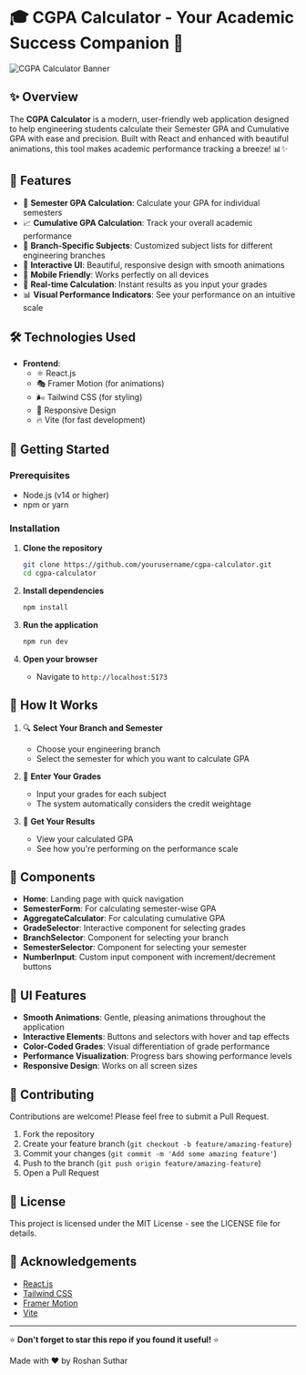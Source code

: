# 🎓 CGPA Calculator - Your Academic Success Companion 🚀

![CGPA Calculator Banner](https://img.shields.io/badge/CGPA-Calculator-blue?style=for-the-badge)

## ✨ Overview

The **CGPA Calculator** is a modern, user-friendly web application designed to help engineering students calculate their Semester GPA and Cumulative GPA with ease and precision. Built with React and enhanced with beautiful animations, this tool makes academic performance tracking a breeze! 📊✨

## 🌟 Features

- 🧮 **Semester GPA Calculation**: Calculate your GPA for individual semesters
- 📈 **Cumulative GPA Calculation**: Track your overall academic performance
- 🎯 **Branch-Specific Subjects**: Customized subject lists for different engineering branches
- 🎨 **Interactive UI**: Beautiful, responsive design with smooth animations
- 📱 **Mobile Friendly**: Works perfectly on all devices
- 🔄 **Real-time Calculation**: Instant results as you input your grades
- 📊 **Visual Performance Indicators**: See your performance on an intuitive scale

## 🛠️ Technologies Used

- **Frontend**:
  - ⚛️ React.js
  - 🎭 Framer Motion (for animations)
  - 🌬️ Tailwind CSS (for styling)
  - 📱 Responsive Design
  - 🔥 Vite (for fast development)

<!-- ## 📸 Screenshots

*Add your application screenshots here* -->

## 🚀 Getting Started

### Prerequisites

- Node.js (v14 or higher)
- npm or yarn

### Installation

1. **Clone the repository**
   ```bash
   git clone https://github.com/yourusername/cgpa-calculator.git
   cd cgpa-calculator
   ```

2. **Install dependencies**
   ```bash
   npm install
   ```

3. **Run the application**
   ```bash
   npm run dev
   ```

4. **Open your browser**
   - Navigate to `http://localhost:5173`

## 🧩 How It Works

1. 🔍 **Select Your Branch and Semester**
   - Choose your engineering branch
   - Select the semester for which you want to calculate GPA

2. 📝 **Enter Your Grades**
   - Input your grades for each subject
   - The system automatically considers the credit weightage

3. 🔢 **Get Your Results**
   - View your calculated GPA
   - See how you're performing on the performance scale

## 🌈 Components

- **Home**: Landing page with quick navigation
- **SemesterForm**: For calculating semester-wise GPA
- **AggregateCalculator**: For calculating cumulative GPA
- **GradeSelector**: Interactive component for selecting grades
- **BranchSelector**: Component for selecting your branch
- **SemesterSelector**: Component for selecting your semester
- **NumberInput**: Custom input component with increment/decrement buttons

## 🎨 UI Features

- **Smooth Animations**: Gentle, pleasing animations throughout the application
- **Interactive Elements**: Buttons and selectors with hover and tap effects
- **Color-Coded Grades**: Visual differentiation of grade performance
- **Performance Visualization**: Progress bars showing performance levels
- **Responsive Design**: Works on all screen sizes

## 🤝 Contributing

Contributions are welcome! Please feel free to submit a Pull Request.

1. Fork the repository
2. Create your feature branch (`git checkout -b feature/amazing-feature`)
3. Commit your changes (`git commit -m 'Add some amazing feature'`)
4. Push to the branch (`git push origin feature/amazing-feature`)
5. Open a Pull Request

## 📜 License

This project is licensed under the MIT License - see the LICENSE file for details.

## 🙏 Acknowledgements

- [React.js](https://reactjs.org/)
- [Tailwind CSS](https://tailwindcss.com/)
- [Framer Motion](https://www.framer.com/motion/)
- [Vite](https://vitejs.dev/)

---

⭐ **Don't forget to star this repo if you found it useful!** ⭐

Made with ❤️ by Roshan Suthar
